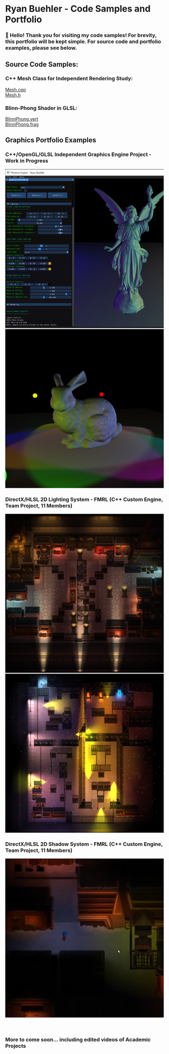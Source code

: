 # Ryan Buehler - Code Samples and Portfolio
### 👋 Hello! Thank you for visiting my code samples! For brevity, this portfolio will be kept simple. For source code and portfolio examples, please see below.

## Source Code Samples:

### C++ Mesh Class for Independent Rendering Study: <br/>
[Mesh.cpp](https://github.com/RyanBuehler/PhoenixEngine/blob/main/PhoenixEngine/src/Mesh.cpp) <br/>
[Mesh.h](https://github.com/RyanBuehler/PhoenixEngine/blob/main/PhoenixEngine/src/Mesh.h) <br/>

### Blinn-Phong Shader in GLSL: <br/>
[BlinnPhong.vert](https://github.com/RyanBuehler/PhoenixEngine/blob/main/PhoenixEngine/res/shaders/BlinnPhong.frag) <br/>
[BlinnPhong.frag](https://github.com/RyanBuehler/PhoenixEngine/blob/main/PhoenixEngine/res/shaders/BlinnPhong.vert) <br/>

## Graphics Portfolio Examples
### C++/OpenGL/GLSL Independent Graphics Engine Project - Work in Progress
![Active Controls via DearImGui](https://github.com/RyanBuehler/ryanbuehler/blob/main/PhoenixEngineImGui.png)
![BlinnPhong Lighting Example](https://github.com/RyanBuehler/ryanbuehler/blob/main/PhoenixEngineShinyRabbit.png)

### DirectX/HLSL 2D Lighting System - FMRL (C++ Custom Engine, Team Project, 11 Members)
![FMRL 2D Lighting Example](https://github.com/RyanBuehler/ryanbuehler/blob/main/FMRL_Lighting.png)
![FMRL 2D Lighting Example](https://github.com/RyanBuehler/ryanbuehler/blob/main/FMRL_Lighting2.png)

### DirectX/HLSL 2D Shadow System - FMRL (C++ Custom Engine, Team Project, 11 Members)
![FMRL 2D Shadows Example](https://github.com/RyanBuehler/ryanbuehler/blob/main/FMRL_Shadows.png)
<br/><br/><br/>

### More to come soon... including edited videos of Academic Projects
